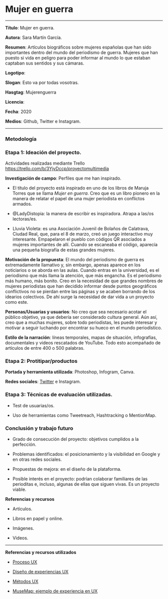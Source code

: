 # Mujer en guerra
-----

**Título**: Mujer en guerra.

**Autora**: Sara Martín García.

**Resumen**: Artículos biográficos sobre mujeres españolas que han sido importantes dentro del mundo del periodismo de guerra. Mujeres que han puesto si vida en peligro para poder informar al mundo lo que estaban captaban sus sentidos y sus cámaras. 

**Logotipo**: 

**Slogan**: Esto va por todas vosotras.

**Hasgtag**: Mujerenguerra

**Licencia**: 

**Fecha**: 2020

**Medios**: Github, Twitter e Instagram.


-----------
### Metodología

### Etapa 1: Ideación del proyecto.

Actividades realizadas mediante Trello https://trello.com/b/3YjvDccp/proyectomultimedia

**Investigación de campo**: Perfiles que me han inspirado.

* El título del proyecto está inspirado en uno de los libros de Maruja Torres que se llama *Mujer en guerra*. Creo que es un libro pionero en la manera de relatar el papel de una mujer periodista en conflictos armados. 

* @LadyDistopia: la manera de escribir es inspiradora. Atrapa a las/os lectoras/es. 

* Lluvia Violeta: es una Asociación Juvenil de Bolaños de Calatrava, Ciudad Real, que, para el 8 de marzo, creó un juego interactivo muy interesante. Empapelaron el pueblo con códigos QR asociados a mujeres importantes de allí. Cuando se escaneaba el código, aparecía una pequeña biografía de estas grandes mujeres. 

**Motivación de la propuesta**: El mundo del periodismo de guerra es extremadamente llamativo y, sin embargo, apenas aparece en los noticiarios o se aborda en las aulas. Cuando entras en la universidad, es el periodismo que más llama la atención, que más engancha. Es el periodismo más humano, más bonito. Creo en la necesidad de que grandes nombres de mujeres periodistas que han decidido informar desde puntos geográficos conflictivos no se pierdan entre las páginas y se acaben borrando de los idearios colectivos. De ahí surge la necesidad de dar vida a un proyecto como este. 

**Personas/Usuarias y usuarios**: No creo que sea necesario acotar el público objetivo, ya que debería ser considerado cultura general. Aún así, creo que a muchas mujeres, sobre todo periodistas, les puede interesar y motivar a seguir luchando por encontrar su hueco en el mundo periodístico. 

**Estilo de la narración**: líneas temporales, mapas de situación, infografías, documentales y videos rescatados de YouTube. Todo esto acompañado de artículos de entre 400 o 500 palabras. 

### Etapa 2: Protitipar/productos

**Portada y herramienta utilizada**: Photoshop, Infogram, Canva.

**Redes sociales**: [Twitter](https://twitter.com/GuerraMujer) e Instagram.
 

### Etapa 3: Técnicas de evaluación utilizadas. 

* Test de usuarias/os.

* Uso de herramientas como Tweetreach, Hashtracking o MentionMap. 

### Conclusión y trabajo futuro

* Grado de consecución del proyecto: objetivos cumplidos a la perfección.

* Problemas identificados: el posicionamiento y la visibilidad en Google y en otras redes sociales. 

* Propuestas de mejora: en el diseño de la plataforma. 

* Posible interés en el proyecto: podrían colaborar familiares de las perioditas e, incluso, algunas de ellas que siguen vivas. Es un proyecto viable. 

**Referencias y recursos**

* Artículos.

* Libros en papel y online. 

* Imágenes.

* Videos. 


-------
**Referencias y recursos utilizados**

* [Proceso UX](https://uxmastery.com/resources/process/)

* [Diseño de experiencias UX](http://www.nosolousabilidad.com/articulos/uxd.htm)

* [Métodos UX](https://mgea.github.io/UX-DIU-Checklist/index.html)

* [MuseMap: ejemplo de experiencia en UX](https://blog.prototypr.io/musemap-street-art-app-ux-case-study-9bec6a99823b)
